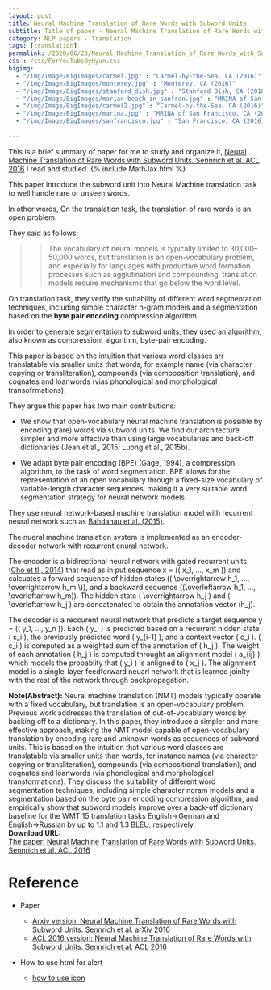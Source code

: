 ```yaml
---
layout: post
title: Neural Machine Translation of Rare Words with Subword Units
subtitle: Title of paper - Neural Machine Translation of Rare Words with Subword Units
category: NLP papers - Translation
tags: [translation]
permalink: /2020/06/23/Neural_Machine_Translation_of_Rare_Words_with_Subword_Units/
css : /css/ForYouTubeByHyun.css
bigimg: 
  - "/img/Image/BigImages/carmel.jpg" : "Carmel-by-the-Sea, CA (2016)"
  - "/img/Image/BigImages/monterey.jpg" : "Monterey, CA (2016)"
  - "/img/Image/BigImages/stanford_dish.jpg" : "Stanford Dish, CA (2016)"
  - "/img/Image/BigImages/marian_beach_in_sanfran.jpg" : "MRINA of San Francisco, CA (2016)"
  - "/img/Image/BigImages/carmel2.jpg" : "Carmel-by-the-Sea, CA (2016)"
  - "/img/Image/BigImages/marina.jpg" : "MRINA of San Francisco, CA (2016)"
  - "/img/Image/BigImages/sanfrancisco.jpg" : "San Francisco, CA (2016)"
  
---
```


This is a brief summary of paper for me to study and organize it, [Neural Machine Translation of Rare Words with Subword Units. Sennrich et al. ACL 2016](https://www.aclweb.org/anthology/P16-1162/) I read and studied. 
{% include MathJax.html %}

This paper introduce the subword unit into Neural Machine translation task to well handle rare or unseen words. 

In other words, On the translation task, the translation of rare words is an open problem.

They said as follows:

>> The vocabulary of neural models is typically limited to 30,000–50,000 words, but translation is an open-vocabulary problem, and especially for languages with productive word formation processes such as agglutination and compounding, translation models require mechanisms that go below the word level.

On translation task, they verify the suitability of different word segmentation techniques, including simple character n-gram models and a segmentation based on the **byte pair encoding** compression algorithm.

In order to generate segmentation to subword units, they used an algorithm, also known as compressiont algorithm, byte-pair encoding.

This paper is based on the intuition that various word classes arr translatable via smaller units that words, for example name (via character copying or transliteration), compounds (via compoosition translation), and cognates and loanwords (vias phonological and morphological transofrmations).


They argue this paper has two main contributions:

- We show that open-vocabulary neural machine translation is possible by encoding (rare) words via subword units. We find our architecture simpler and more effective than using large vocabularies and back-off dictionaries (Jean et al., 2015; Luong et al., 2015b).

- We adapt byte pair encoding (BPE) (Gage, 1994), a compression algorithm, to the task of word segmentation. BPE allows for the representation of an open vocabulary through a fixed-size vocabulary of variable-length character sequences, making it a very suitable word segmentation strategy for neural network models.


They use neural network-based machine translation model with recurrent neural network such as [Bahdanau et al. (2015)](https://arxiv.org/abs/1409.0473).

The nueral machine translation system is implemented as an encoder-decoder network with recurrent enural network.

The encoder is a bidirectional neural network with gated recurrent units ([Cho et tl., 2014](https://arxiv.org/abs/1406.1078)) that read as in put sequence x = (\( x_1, ..., x_m \)) and calcuates a forward sequence of hidden states (\( \overrightarrow h_1, ..., \overrightarrow h_m \\)), and a backward sequence (\(\overleftarrow h_1, ..., \overleftarrow h_m\)). The hidden state \( \overrightarrow h_j \) and \( \overleftarrow h_j \) are concatenated to obtain the annotation vector \(h_j\).

The decoder is a reccurent neural network that predicts a target sequence y = (\( y_1, ..., y_n \)). Each \( y_i \)  is predicted based on a recurrent hidden state \( s_i \), the previously predicted word \( y_{i-1} \), and a context vector \( c_i \). \( c_i \) is computed as a weighted sum of the annotation of \( h_j \). The weight of each annotation \( h_j \) is computed throught an alignment model \( a_{ij} \), which models the probablity that \( y_i \) is anligned to \( x_j \). The alignment model is a single-layer feedforward neuarl network that is learned joinlty with the rest of the network through backpropagation. 





<div class="alert alert-info" role="alert"><i class="fa fa-info-circle"></i> <b>Note(Abstract): </b>
Neural machine translation (NMT) models typically operate with a fixed vocabulary, but translation is an open-vocabulary problem. Previous work addresses the translation of out-of-vocabulary words by backing off to a dictionary. In this paper, they introduce a simpler and more effective approach, making the NMT model capable of open-vocabulary translation by encoding rare and unknown words as sequences of subword units. This is based on the intuition that various word classes are translatable via smaller units than words, for instance names (via character copying or transliteration), compounds (via compositional translation), and cognates and loanwords (via phonological and morphological transformations). They discuss the suitability of different word segmentation techniques, including simple character ngram models and a segmentation based on the byte pair encoding compression algorithm, and empirically show that subword models improve over a back-off dictionary baseline for the WMT 15 translation tasks English→German and English→Russian by up to 1.1 and 1.3 BLEU, respectively.
</div>
    
<div class="alert alert-success" role="alert"><i class="fa fa-paperclip fa-lg"></i> <b>Download URL: </b><br>
  <a href="https://www.aclweb.org/anthology/P16-1162/">The paper: Neural Machine Translation of Rare Words with Subword Units. Sennrich et al. ACL 2016</a>
</div>

# Reference 

- Paper 
  - [Arxiv version: Neural Machine Translation of Rare Words with Subword Units. Sennrich et al. arXiv 2016](https://arxiv.org/abs/1508.07909)
  - [ACL 2016 version: Neural Machine Translation of Rare Words with Subword Units. Sennrich et al. ACL 2016](https://www.aclweb.org/anthology/P16-1162/)
  
- How to use html for alert
  - [how to use icon](http://idratherbewriting.com/documentation-theme-jekyll/mydoc_icons.html)
    


